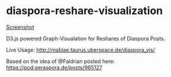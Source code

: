 diaspora-reshare-visualization
==============================

[Screenshot](http://i.imgur.com/WfNQWV9.png "Screenshot")

D3.js powered Graph-Visualation for Reshares of Diaspora Posts.

Live Usage: http://mablae.taurus.uberspace.de/diaspora_vis/

Based on the idea of @Faldrian posted here: https://pod.geraspora.de/posts/965127
